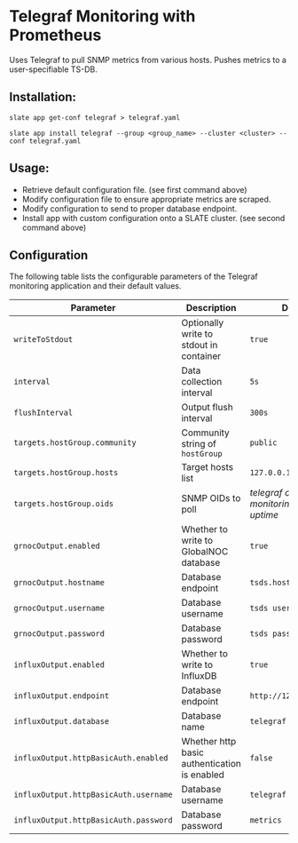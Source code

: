 # Telegraf Monitoring with Prometheus

Uses Telegraf to pull SNMP metrics from various hosts.
Pushes metrics to a user-specifiable TS-DB.


## Installation: 

`slate app get-conf telegraf > telegraf.yaml`

`slate app install telegraf --group <group_name> --cluster <cluster> --conf telegraf.yaml`


## Usage:

* Retrieve default configuration file. (see first command above)
* Modify configuration file to ensure appropriate metrics are scraped.
* Modify configuration to send to proper database endpoint.
* Install app with custom configuration onto a SLATE cluster. (see second command above)


## Configuration

The following table lists the configurable parameters of the Telegraf monitoring application and their default values.

|           Parameter           |           Description           |           Default           |
|-------------------------------|---------------------------------|-----------------------------|
|`writeToStdout`| Optionally write to stdout in container |`true`|
|`interval`| Data collection interval |`5s`|
|`flushInterval`| Output flush interval |`300s`|
|`targets.hostGroup.community`| Community string of `hostGroup` |`public`|
|`targets.hostGroup.hosts`| Target hosts list |`127.0.0.1:161`|
|`targets.hostGroup.oids`| SNMP OIDs to poll |*telegraf configuration monitoring system uptime*|
|`grnocOutput.enabled`| Whether to write to GlobalNOC database |`true`|
|`grnocOutput.hostname`| Database endpoint |`tsds.hostname.net`|
|`grnocOutput.username`| Database username |`tsds username`|
|`grnocOutput.password`| Database password |`tsds password`|
|`influxOutput.enabled`| Whether to write to InfluxDB |`true`|
|`influxOutput.endpoint`| Database endpoint |`http://127.0.0.1:9999`|
|`influxOutput.database`| Database name |`telegraf`|
|`influxOutput.httpBasicAuth.enabled`| Whether http basic authentication is enabled |`false`|
|`influxOutput.httpBasicAuth.username`| Database username |`telegraf`|
|`influxOutput.httpBasicAuth.password`| Database password |`metrics`|
